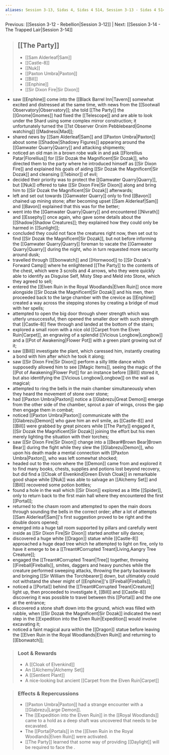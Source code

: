 ```yaml
---
aliases: Session 3-13, Sidas 4, Sidas 4 514, Session 3-13 - Sidas 4 514, Session 3-13 - Sidas 4 514 - Another Sir
---
```

Previous: [[Session 3-12 - Rebellion|Session 3-12]] | Next: [[Session 3-14 - The Trapped Lair|Session 3-14]] 

> ## [[The Party]]
> 
> - [[Sam Alderleaf|Sam]]
> - [[Castle-8]]
> - [[Nuk]]
> - [[Paxton Umbra|Paxton]]
> - [[Bill]]
> - [[Enphine]]
> - [[Sir Dixon Fire|Sir Dixon]]

- saw [[Enphine]] come into the [[Black Barrel Inn|Tavern]] somewhat excited and distressed at the same time, with news from the [[Sootwall Observatory|Observatory]]; she told [[The Party]] the [[Gnome|Gnomes]] had fixed the [[Telescope]] and are able to look under the Shard using some complex mirror construction; it unfortunately turned the [[1st Observer Orxim Pebblebeard|Gnome watching]] [[Madness|Mad]];
- shared news by [[Sam Alderleaf|Sam]] and [[Paxton Umbra|Paxton]] about some [[Shadow|Shadowy Figures]] appearing around the [[Gamwater Quarry|Quarry]] and attacking shipments;
- noticed an old man in a brown robe walk in and ask [[Florellius Patar|Florellius]] for [[Sir Dozak the Magnificent|Sir Dozak]], who directed them to the party where he introduced himself as [[Sir Dixon Fire]] and explained his goals of aiding [[Sir Dozak the Magnificent|Sir Dozak]] and cleansing [[Tebinor]] of evil;
- decided their priority was to protect the [[Gamwater Quarry|Quarry]], but [[Nuk]] offered to take [[Sir Dixon Fire|Sir Dixon]] along and bring him to [[Sir Dozak the Magnificent|Sir Dozak]] afterwards;
- left and set out towards [[Gamwater Quarry]] only to find [[Bavon]] chained up mining stone; after becoming upset [[Sam Alderleaf|Sam]] and [[Bavon]] explained that this was for the better;
- went into the [[Gamwater Quarry|Quarry]] and encountered [[Nivrath]] and [[Essephy]] once again, who gave some details about the [[Shadow|Shadow Creatures]]; they explained how they could only be harmed in [[Sunlight]];
- concluded they could not face the creatures right now, then set out to find [[Sir Dozak the Magnificent|Sir Dozak]], but not before informing the [[Gamwater Quarry|Quarry]] foreman to vacate the [[Gamwater Quarry|Quarry]] during the night, who in turn requested more security around dusk;
- travelled through [[Ebonwatch]] and [[Hornwood]] to [[Sir Dozak's Forward Camp]] where he enlightened [[The Party]] to the contents of the chest, which were 3 scrolls and 4 arrows, who they were quickly able to identify as Disguise Self, Misty Step and Meld into Stone, which they agreed to sell;
- entered the [[Elven Ruin in the Royal Woodlands|Elven Ruin]] once more alongside [[Sir Dozak the Magnificent|Sir Dozak]] and his men, then proceeded back to the large chamber with the crevice as [[Enphine]] created a way across the stepping stones by creating a bridge of mud with her spells;
- attempted to open the big door through sheer strength which was utterly unsuccessful, then opened the smaller door with such strength that [[Castle-8]] flew through and landed at the bottom of the stairs;
- explored a small room with a nice old [[Carpet from the Elven Ruin|Carpet]], an engraving of a splendid [[Vicious Longbow|Longbow]] and a [[Pot of Awakening|Flower Pot]] with a green plant growing out of it;
- saw [[Bill]] investigate the plant, which caressed him, instantly creating a bond with him after which he took it along;
- saw [[Sir Dixon Fire|Sir Dixon]] perform a silly little dance which supposedly allowed him to see [[Magic Items]], seeing the magic of the [[Pot of Awakening|Flower Pot]] for an instance before [[Bill]] stored it, but also identifying the [[Vicious Longbow|Longbow]] on the wall as magical;
- attempted to ring the bells in the main chamber simultaneously when they heard the movement of stone over stone;
- had [[Paxton Umbra|Paxton]] notice a [[Glabrezu|Great Demon]] emerge from the other side of the chamber, sprout a pair of wings, cross the gap then engage them in combat;
- noticed [[Paxton Umbra|Paxton]] communicate with the [[Glabrezu|Demon]] who gave him an evil smile, as [[Castle-8]] and [[Bill]] were grabbed by great pincers while [[The Party]] engaged it, [[Sir Dozak the Magnificent|Sir Dozak]] joining the effort but his men merely lighting the situation with their torches;
- saw [[Sir Dixon Fire|Sir Dixon]] change into a [[Bear#Brown Bear|Brown Bear]] during the fight while they slew the [[Glabrezu|Demon]], who upon his death made a mental connection with [[Paxton Umbra|Paxton]], who was left somewhat shocked;
- headed out to the room where the [[Demon]] came from and explored it to find many books, chests, supplies and potions lost beyond recovery, but did find a [[Cloak of Elvenkind|Green Elvish Cloak]] in remarkable good shape while [[Nuk]] was able to salvage an [[Alchemy Set]] and [[Bill]] recovered some potion bottles;
- found a hole in the wall which [[Sir Dixon]] explored as a little [[Spider]], only to return back to the first main hall where they encountered the first [[Portal]];
- returned to the chasm room and attempted to open the main doors through sounding the bells in the correct order; after a lot of attempts [[Sam Alderleaf|Sam]]'s first suggestion proved to be right and the double doors opened;
- emerged into a huge tall room supported by pillars and carefully went inside as [[Sir Dixon Fire|Sir Dixon]] started another silly dance;
- discovered a huge white [[Dragon]] statue while [[Castle-8]] approached a huge dead tree which he attempted to light on fire, only to have it emerge to be a [[Treant#Corrupted Treant|Living,Aangry Tree Creature]];
- engaged the [[Treant#Corrupted Treant|Tree]] together, throwing [[Fireball|Fireballs]], smites, daggers and heavy punches while the creature performed sweeping attacks, throwing the party backwards and bringing [[Sir William the Torchbearer]] down, but ultimately could not withstand the sheer might of [[Enphine]]'s [[Fireball|Fireballs]];
- noticed a [[Portal]] behind the [[Treant#Corrupted Treant|Creature]] light up, then proceeded to investigate it, [[Bill]] and [[Castle-8]] discovering it was possible to travel between this [[Portal]] and the one at the entrance;
- discovered a stone shaft down into the ground, which was filled with rubble, when [[Sir Dozak the Magnificent|Sir Dozak]] indicated the next step in the [[Expedition into the Elven Ruin|Expedition]] would involve excavating it;
- noticed a faint magical aura within the [[Dragon]] statue before leaving the [[Elven Ruin in the Royal Woodlands|Elven Ruin]] and returning to [[Ebonwatch]];

> ### Loot & Rewards
> 
> - A [[Cloak of Elvenkind]]
> - An [[Alchemy|Alchemy Set]]
> - A [[Sentient Plant]]
> - A nice-looking but ancient [[Carpet from the Elven Ruin|Carpet]]

> ### Effects & Repercussions
> 
> - [[Paxton Umbra|Paxton]] had a strange encounter with a [[Glabrezu|Large Demon]].
> - The [[Expedition into the Elven Ruin]] in the [[Royal Woodlands]] came to a hold as a deep shaft was uncovered that needs to be excavated.
> - The [[Portal|Portals]] in the [[Elven Ruin in the Royal Woodlands|Elven Ruin]] were activated.
> - [[The Party]] learned that some way of providing [[Daylight]] will be required to face the .